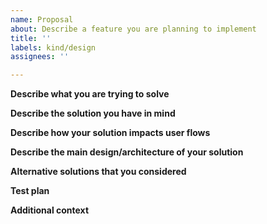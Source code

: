 ```yaml
---
name: Proposal
about: Describe a feature you are planning to implement
title: ''
labels: kind/design
assignees: ''

---
```


**Describe what you are trying to solve**
<!-- A description of the current limitation/problem/challenge that you are experiencing. -->

**Describe the solution you have in mind**
<!-- A clear and concise description of what you want to happen. -->

**Describe how your solution impacts user flows**
<!-- Does your solution impact how users interact with Nephe? If your proposal introduces a new user-facing feature, describe how it can be consumed. -->

**Describe the main design/architecture of your solution**
<!-- A clear and concise description of what does your solution look like. Rich text and diagrams are preferred. -->

**Alternative solutions that you considered**
<!-- A list of the alternative solutions that you considered, and why they fell short. You can list the pros and cons of each solution. -->

**Test plan**
<!-- Describe what kind of tests you plan on adding to exercise your changes. -->

**Additional context**
<!-- Any other relevant information.-->
